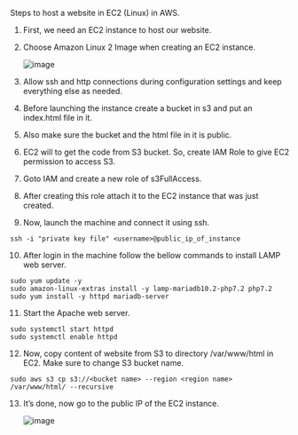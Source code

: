 Steps to host a website in EC2 (Linux) in AWS.
1.	First, we need an EC2 instance to host our website.
2.	Choose Amazon Linux 2 Image when creating an EC2 instance.

    ![image](https://user-images.githubusercontent.com/73180656/214860692-45649ce0-9317-429f-a4c6-bdc02ff1cbe8.png)

3.	Allow ssh and http connections during configuration settings and keep everything else as needed.
4.	Before launching the instance create a bucket in s3 and put an index.html file in it.
5.	Also make sure the bucket and the html file in it is public.
6.	EC2 will to get the code from S3 bucket. So, create IAM Role to give EC2 permission to access S3.
7.	Goto IAM and create a new role of s3FullAccess.
8.	After creating this role attach it to the EC2 instance that was just created.
9.	Now, launch the machine and connect it using ssh.
```
ssh -i "private key file" <username>@public_ip_of_instance
```
10.	 After login in the machine follow the bellow commands to install LAMP web server.
  
    sudo yum update -y
    sudo amazon-linux-extras install -y lamp-mariadb10.2-php7.2 php7.2
    sudo yum install -y httpd mariadb-server

11.	 Start the Apache web server.
 
    sudo systemctl start httpd
    sudo systemctl enable httpd 
  

12.	Now, copy content of website from S3 to directory /var/www/html in EC2. Make sure to change S3 bucket name.
```
sudo aws s3 cp s3://<bucket name> --region <region name> /var/www/html/ --recursive
```
13.	 It’s done, now go to the public IP of the EC2 instance.

     ![image](https://user-images.githubusercontent.com/73180656/214864635-2cd4736b-9b1a-4ec4-b626-0128b624f158.png)

  

